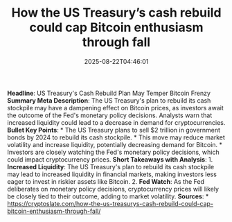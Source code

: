 ﻿---
title: "How the US Treasury’s cash rebuild could cap Bitcoin enthusiasm through fall"
date: "2025-08-22T04:46:01"
category: "Markets"
summary: ""
slug: "how the us treasurys cash rebuild could cap bitcoin enthusia"
source_urls:
  - "https://cryptoslate.com/how-the-us-treasurys-cash-rebuild-could-cap-bitcoin-enthusiasm-through-fall/"
seo:
  title: "How the US Treasury’s cash rebuild could cap Bitcoin enthusiasm through fall | Hash n Hedge"
  description: ""
  keywords: ["news", "markets", "brief"]
---
**Headline**: US Treasury's Cash Rebuild Plan May Temper Bitcoin Frenzy  **Summary Meta Description**: The US Treasury's plan to rebuild its cash stockpile may have a dampening effect on Bitcoin prices, as investors await the outcome of the Fed's monetary policy decisions. Analysts warn that increased liquidity could lead to a decrease in demand for cryptocurrencies.  **Bullet Key Points**:  * The US Treasury plans to sell $2 trillion in government bonds by 2024 to rebuild its cash stockpile. * This move may reduce market volatility and increase liquidity, potentially decreasing demand for Bitcoin. * Investors are closely watching the Fed's monetary policy decisions, which could impact cryptocurrency prices.  **Short Takeaways with Analysis**:  1. **Increased Liquidity**: The US Treasury's plan to rebuild its cash stockpile may lead to increased liquidity in financial markets, making investors less eager to invest in riskier assets like Bitcoin. 2. **Fed Watch**: As the Fed deliberates on monetary policy decisions, cryptocurrency prices will likely be closely tied to their outcome, adding to market volatility.  **Sources**:  * https://cryptoslate.com/how-the-us-treasurys-cash-rebuild-could-cap-bitcoin-enthusiasm-through-fall/ 
